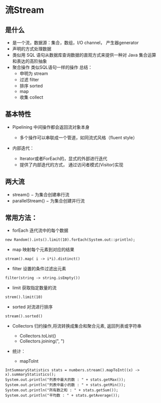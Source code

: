 # 流Stream
## 是什么
- 是一个流，数据源：集合，数组，I/O channel， 产生器generator
- 声明的方式处理数据
- 类似用 SQL 语句从数据库查询数据的直观方式来提供一种对 Java 集合运算和表达的高阶抽象
- 聚合操作 类似SQL语句一样的操作 总结：
  - 申明为 stream
  - 过滤 filter
  - 排序 sorted
  - map
  - 收集 collect

## 基本特性
- Pipelining 中间操作都会返回流对象本身
  - 多个操作可以串联成一个管道，如同流式风格（fluent style）

- 内部迭代：
  - Iterator或者ForEach的，显式的外部进行迭代
  - 提供了内部迭代的方式， 通过访问者模式(Visitor)实现

## 两大流
- stream() − 为集合创建串行流
- parallelStream() − 为集合创建并行流

## 常用方法：
- forEach 迭代流中的每个数据

```
new Random().ints().limit(10).forEach(System.out::println);
```

- map 映射每个元素到对应的结果

```
stream().map( i -> i*i).distinct()
```

- filter 设置的条件过滤出元素

```
filter(string -> string.isEmpty())
```

- limit 获取指定数量的流

```
strem().limit(10)
```

- sorted 对流进行排序

```
stream().sorted()
```

- Collectors 归约操作,将流转换成集合和聚合元素, 返回列表或字符串
  - Collectors.toList()
  - Collectors.joining(", ")

- 统计：
  - mapToInt

```
IntSummaryStatistics stats = numbers.stream().mapToInt((x) -> x).summaryStatistics();
System.out.println("列表中最大的数 : " + stats.getMax());
System.out.println("列表中最小的数 : " + stats.getMin());
System.out.println("所有数之和 : " + stats.getSum());
System.out.println("平均数 : " + stats.getAverage());
```
